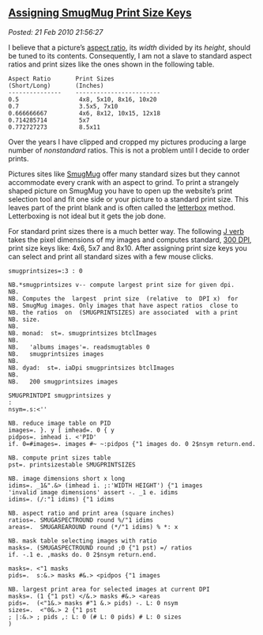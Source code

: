  
[Assigning SmugMug Print Size Keys](http://bakerjd99.wordpress.com/2010/02/21/assigning-smugmug-print-size-keys/)
-----------------------------------------------------------------------------------------------------------------

*Posted: 21 Feb 2010 21:56:27*

I believe that a picture’s [aspect
ratio](http://en.wikipedia.org/wiki/Aspect\_ratio\_(image)), its *width*
divided by its *height*, should be tuned to its contents. Consequently,
I am not a slave to standard aspect ratios and print sizes like the ones
shown in the following table.

    Aspect Ratio       Print Sizes
    (Short/Long)       (Inches)
    ---------------    ------------------------
    0.5                 4x8, 5x10, 8x16, 10x20
    0.7                 3.5x5, 7x10
    0.666666667         4x6, 8x12, 10x15, 12x18
    0.714285714         5x7
    0.772727273         8.5x11


Over the years I have clipped and cropped my pictures producing a large
number of *nonstandard* ratios. This is not a problem until I decide to
order prints.

Pictures sites like [SmugMug](http://www.smugmug.com/) offer many
standard sizes but they cannot accommodate every crank with an aspect to
grind. To print a strangely shaped picture on SmugMug you have to open
up the website’s print selection tool and fit one side or your picture
to a standard print size. This leaves part of the print blank and is
often called the [letterbox](http://en.wikipedia.org/wiki/Letterbox)
method. Letterboxing is not ideal but it gets the job done.

For standard print sizes there is a much better way. The following [J
verb](http://www.jsoftware.com/) takes the pixel dimensions of my images
and computes standard, [300
DPI](http://www.rideau-info.com/photos/mythdpi.html), print size keys
like: 4x6, 5x7 and 8x10. After assigning print size keys you can select
and print all standard sizes with a few mouse clicks.

    smugprintsizes=:3 : 0

    NB.*smugprintsizes v-- compute largest print size for given dpi.
    NB.
    NB. Computes the  largest  print size  (relative  to  DPI x)  for
    NB. SmugMug images. Only images that have aspect ratios  close to
    NB. the ratios  on  (SMUGPRINTSIZES) are associated  with a print
    NB. size.
    NB.
    NB. monad:  st=. smugprintsizes btclImages
    NB.
    NB.   'albums images'=. readsmugtables 0
    NB.   smugprintsizes images
    NB.
    NB. dyad:  st=. iaDpi smugprintsizes btclImages
    NB.
    NB.   200 smugprintsizes images

    SMUGPRINTDPI smugprintsizes y
    :
    nsym=.s:<''

    NB. reduce image table on PID
    images=. }. y [ imhead=. 0 { y
    pidpos=. imhead i. <'PID'
    if. 0=#images=. images #~ ~:pidpos {"1 images do. 0 2$nsym return.end.

    NB. compute print sizes table
    pst=. printsizestable SMUGPRINTSIZES

    NB. image dimensions short x long
    idims=. _1&".&> (imhead i. ;:'WIDTH HEIGHT') {"1 images
    'invalid image dimensions' assert -. _1 e. idims
    idims=. (/:"1 idims) {"1 idims

    NB. aspect ratio and print area (square inches)
    ratios=. SMUGASPECTROUND round %/"1 idims
    areas=.  SMUGAREAROUND round (*/"1 idims) % *: x

    NB. mask table selecting images with ratio
    masks=. (SMUGASPECTROUND round ;0 {"1 pst) =/ ratios
    if. -.1 e. ,masks do. 0 2$nsym return.end.

    masks=. <"1 masks
    pids=.  s:&.> masks #&.> <pidpos {"1 images

    NB. largest print area for selected images at current DPI
    masks=. (1 {"1 pst) </&.> masks #&.> <areas
    pids=.  (<"1&.> masks #"1 &.> pids) -. L: 0 nsym
    sizes=.  <"0&.> 2 {"1 pst
    ; |:&.> ; pids ,: L: 0 (# L: 0 pids) # L: 0 sizes
    )
